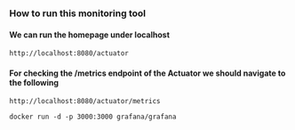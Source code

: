 ### How to run this monitoring tool

#### We can run the homepage under localhost
```
http://localhost:8080/actuator
```
#### For checking the /metrics endpoint of the Actuator we should navigate to the following

```
http://localhost:8080/actuator/metrics
```

```
docker run -d -p 3000:3000 grafana/grafana
```



